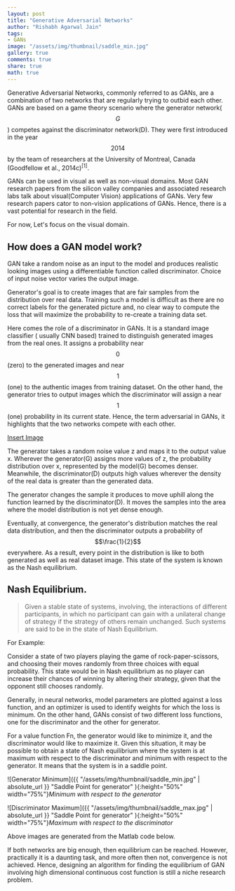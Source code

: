 ```yaml
---
layout: post
title: "Generative Adversarial Networks"
author: "Rishabh Agarwal Jain"
tags:
- GANs
image: "/assets/img/thumbnail/saddle_min.jpg"
gallery: true
comments: true
share: true
math: true
---
```



Generative Adversarial Networks, commonly referred to as GANs, are a combination of two networks that are regularly trying to outbid each other. GANs are based on a game theory scenario where the generator network($$G$$) competes against the discriminator network(D). They were first introduced in the year $$2014$$ by the team of researchers at the University of Montreal, Canada (Goodfellow et al., 2014c)<sup>[1]</sup>.

GANs can be used in visual as well as non-visual domains.  Most GAN research papers from the silicon valley companies and associated research labs talk about visual(Computer Vision) applications of GANs. Very few research papers cator to non-vision applications of GANs. Hence, there is a vast potential for research in the field.

For now, Let's focus on the visual domain.

## How does a GAN model work?

GAN take a random noise as an input to the model and produces realistic looking images using a differentiable function called discriminator. Choice of input noise vector varies the output image. 

Generator's goal is to create images that are fair samples from the distribution over real data. Training such a model is difficult as there are no correct labels for the generated picture and, no clear way to compute the loss that will maximize the probability to re-create a training data set.

Here comes the role of a discriminator in GANs. It is a standard image classifier ( usually CNN based) trained to distinguish generated images from the real ones. It assigns a probability near $$0$$(zero) to the generated images and near $$1$$(one) to the authentic images from training dataset. On the other hand, the generator tries to output images which the discriminator will assign a near $$1$$(one) probability in its current state. Hence, the term adversarial in GANs, it highlights that the two networks compete with each other.

[Insert Image](Image)

The generator takes a random noise value z and maps it to the output value x. Wherever the generator(G) assigns more values of z, the probability distribution over x, represented by the model(G) becomes denser. Meanwhile, the discriminator(D) outputs high values wherever the density of the real data is greater than the generated data.

The generator changes the sample it produces to move uphill along the function learned by the discriminator(D). It moves the samples into the area where the model distribution is not yet dense enough.

Eventually, at convergence, the generator's distribution matches the real data distribution, and then the discriminator outputs a probability of $$\frac{1}{2}$$ everywhere. As a result, every point in the distribution is like to both generated as well as real dataset image. This state of the system is known as the Nash equilibrium.

## Nash Equilibrium.

<blockquote>
    <p> Given a stable state of systems, involving, the interactions of different participants, in which no participant can gain with a unilateral change of strategy if the strategy of others remain unchanged.  Such systems are said to be in the state of Nash Equilibrium.</p>
</blockquote>

For Example:

Consider a state of two players playing the game of rock-paper-scissors, and choosing their moves randomly from three choices with equal probability. This state would be in Nash equilibrium as no player can increase their chances of winning by altering their strategy, given that the opponent still chooses randomly. 

Generally, in neural networks, model parameters are plotted against a loss function, and an optimizer is used to identify weights for which the loss is minimum. On the other hand, GANs consist of two different loss functions, one for the discriminator and the other for generator.

For a value function Fn, the generator would like to minimize it, and the discriminator would like to maximize it. Given this situation, it may be possible to obtain a state of Nash equilibrium where the system is at maximum with respect to the discriminator and minimum with respect to the generator.  It means that the system is in a saddle point.

![Generator Minimum]({{ "/assets/img/thumbnail/saddle_min.jpg" | absolute_url }} "Saddle Point for generator" ){:height="50%" width="75%"}_Minimum with respect to the generator_ 

![Discriminator Maximum]({{ "/assets/img/thumbnail/saddle_max.jpg" | absolute_url }} "Saddle Point for generator" ){:height="50%" width="75%"}_Maximum with respect to the discriminator_

Above images are generated from the Matlab code below.

<script src="https://gist.github.com/rishabmps/36fef4c3e1750890ef18fa27a2e4099f.js"></script>

If both networks are big enough, then equilibrium can be reached. However, practically it is a daunting task, and more often then not, convergence is not achieved. Hence, designing an algorithm for finding the equilibrium of GAN involving high dimensional continuous cost function is still a niche research problem.

